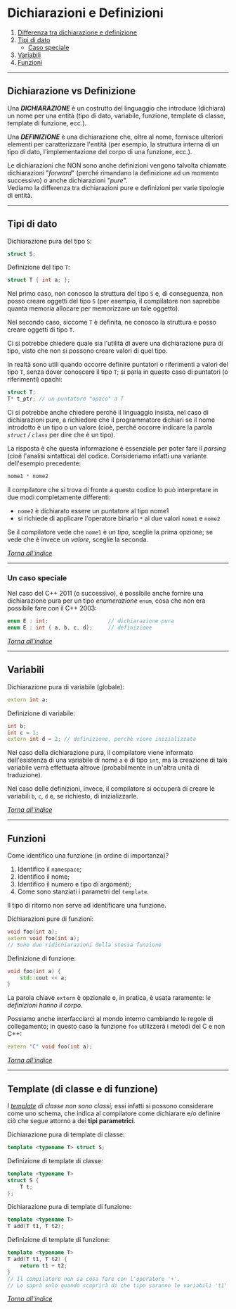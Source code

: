 # Dichiarazioni e Definizioni
1. [Differenza tra dichiarazione e definizione](#dichiarazione-vs-definizione)
2. [Tipi di dato](#tipi-di-dato)
    - [Caso speciale](#un-caso-speciale)
3. [Variabili](#variabili)
4. [Funzioni](#funzioni)

---

## Dichiarazione vs Definizione
Una _<b>DICHIARAZIONE</b>_ è un costrutto del linguaggio che introduce (dichiara) un nome per una entità (tipo di dato, variabile, funzione, template di classe, template di funzione, ecc.).

Una _<b>DEFINIZIONE</b>_ è una dichiarazione che, oltre al nome, fornisce ulteriori elementi per caratterizzare l'entità (per esempio, la struttura interna di un tipo di dato, l'implementazione del corpo di una funzione, ecc.).


Le dichiarazioni che NON sono anche definizioni vengono talvolta chiamate dichiarazioni "*forward*" (perché rimandano la definizione ad un momento successivo) o anche dichiarazioni "*pure*".  
Vediamo la differenza tra dichiarazioni pure e definizioni per varie tipologie di entità.

---

## Tipi di dato
Dichiarazione pura del tipo `S`:
```c++
struct S;
```

Definizione del tipo `T`:
```c++
struct T { int a; };
```

Nel primo caso, non conosco la struttura del tipo `S` e, di conseguenza, non posso creare oggetti del tipo `S` (per esempio, il compilatore non saprebbe quanta memoria allocare per memorizzare un tale oggetto). 

Nel secondo caso, siccome `T` è definita, ne conosco la struttura e posso creare oggetti di tipo `T`.

Ci si potrebbe chiedere quale sia l'utilità di avere una dichiarazione pura di tipo, visto che non si possono creare valori di quel tipo. 

In realtà sono utili quando occorre definire puntatori o riferimenti a valori del tipo `T`, senza dover conoscere il tipo `T`; si parla in questo caso di puntatori (o riferimenti) opachi:

```c++
struct T;
T* t_ptr; // un puntatore "opaco" a T
```

Ci si potrebbe anche chiedere perché il linguaggio insista, nel caso di dichiarazioni pure, a richiedere che il programmatore dichiari se il nome introdotto è un tipo o un valore (cioè, perché occorre indicare la parola _`struct` / `class`_ per dire che è un tipo).  

La risposta è che questa informazione è essenziale per poter fare il *parsing* (cioè l'analisi sintattica) del codice. Consideriamo infatti una variante dell'esempio precedente:

```c++
nome1 * nome2
```

Il compilatore che si trova di fronte a questo codice lo può
interpretare in due modi completamente differenti:
- `nome2` è dichiarato essere un puntatore al tipo nome1
- si richiede di applicare l'operatore binario `*` ai due valori `nome1` e `nome2` 

Se il compilatore vede che `nome1` è un _tipo_, sceglie la prima opzione;
se vede che è invece un _valore_, sceglie la seconda.

_[Torna all'indice](#dichiarazioni-e-definizioni)_

--- 

### Un caso speciale
Nel caso del C++ 2011 (o successivo), è possibile anche fornire una dichiarazione pura per un tipo *enumerazione* `enum`, cosa che non era possibile fare con il C++ 2003:

```c++
enum E : int;                   // dichiarazione pura
enum E : int { a, b, c, d};     // definizione
```

_[Torna all'indice](#dichiarazioni-e-definizioni)_

---

## Variabili
Dichiarazione pura di variabile (globale):

```c++
extern int a;
```

Definizione di variabile:

```c++
int b;
int c = 1;
extern int d = 2; // definizione, perchè viene inizializzata
```

Nel caso della dichiarazione pura, il compilatore viene informato dell'esistenza di una variabile di nome `a` e di tipo `int`, ma la creazione di tale variabile verrà effettuata altrove (probabilmente in un'altra unità di traduzione).  

Nel caso delle definizioni, invece, il compilatore si occuperà
di creare le variabili `b`, `c`, `d` e, se richiesto, di inizializzarle.

_[Torna all'indice](#dichiarazioni-e-definizioni)_

---

## Funzioni
Come identifico una funzione (in ordine di importanza)? 
1. Identifico il `namespace`; 
2. Identifico il nome;
3. Identifico il numero e tipo di argomenti;
4. Come sono stanziati i parametri del `template`.  

Il tipo di ritorno non serve ad identificare una funzione.

Dichiarazioni pure di funzioni:
```c++
void foo(int a);
extern void foo(int a);
// Sono due ridichiarazioni della stessa funzione
```

Definizione di funzione:
```c++
void foo(int a) { 
    std::cout << a; 
}
```

La parola chiave `extern` è opzionale e, in pratica, è usata raramente: _le definizioni hanno il corpo._

Possiamo anche interfacciarci al mondo interno cambiando le regole di collegamento; in questo caso la funzione `foo` utilizzerà i metodi del C e non C++:

```c++
extern "C" void foo(int a);
```

_[Torna all'indice](#dichiarazioni-e-definizioni)_

--- 

## Template (di classe e di funzione)
_I [template](x-templates.md) di classe non sono classi;_  essi infatti si possono considerare come uno schema, che indica al compilatore come dichiarare e/o definire ciò che segue attorno a dei **tipi parametrici**.

Dichiarazione pura di template di classe:
```c++
template <typename T> struct S;
```

Definizione di template di classe:
```c++
template <typename T>
struct S {
    T t;
};
```

Dichiarazione pura di template di funzione:
```c++
template <typename T>
T add(T t1, T t2);
```

Definizione di template di funzione:
```c++
template <typename T>
T add(T t1, T t2) {
    return t1 + t2;
}
// Il compilatore non sa cosa fare con l'operatore '+'.
// Lo saprà solo quando scoprirà di che tipo saranno le variabili 't1' e 't2'.
```

_[Torna all'indice](#dichiarazioni-e-definizioni)_